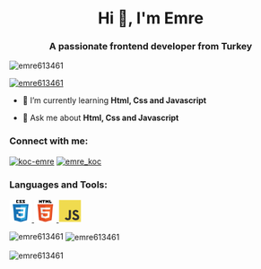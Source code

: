 <h1 align="center">Hi 👋, I'm Emre</h1>
<h3 align="center">A passionate frontend developer from Turkey</h3>

<p align="left"> <img src="https://komarev.com/ghpvc/?username=emre613461&label=Profile%20views&color=0e75b6&style=flat" alt="emre613461" /> </p>

<p align="left"> <a href="https://github.com/ryo-ma/github-profile-trophy"><img src="https://github-profile-trophy.vercel.app/?username=emre613461" alt="emre613461" /></a> </p>

- 🌱 I’m currently learning **Html, Css and Javascript**

- 💬 Ask me about **Html, Css and Javascript**

<h3 align="left">Connect with me:</h3>
<p align="left">
<a href="https://linkedin.com/in/koc-emre" target="blank"><img align="center" src="https://raw.githubusercontent.com/rahuldkjain/github-profile-readme-generator/master/src/images/icons/Social/linked-in-alt.svg" alt="koc-emre" height="30" width="40" /></a>
<a href="https://www.hackerrank.com/emre_koc" target="blank"><img align="center" src="https://raw.githubusercontent.com/rahuldkjain/github-profile-readme-generator/master/src/images/icons/Social/hackerrank.svg" alt="emre_koc" height="30" width="40" /></a>
</p>

<h3 align="left">Languages and Tools:</h3>
<p align="left"> <a href="https://www.w3schools.com/css/" target="_blank" rel="noreferrer"> <img src="https://raw.githubusercontent.com/devicons/devicon/master/icons/css3/css3-original-wordmark.svg" alt="css3" width="40" height="40"/> </a> <a href="https://www.w3.org/html/" target="_blank" rel="noreferrer"> <img src="https://raw.githubusercontent.com/devicons/devicon/master/icons/html5/html5-original-wordmark.svg" alt="html5" width="40" height="40"/> </a> <a href="https://developer.mozilla.org/en-US/docs/Web/JavaScript" target="_blank" rel="noreferrer"> <img src="https://raw.githubusercontent.com/devicons/devicon/master/icons/javascript/javascript-original.svg" alt="javascript" width="40" height="40"/> </a> </p>

<p><img align="left" src="https://github-readme-stats.vercel.app/api/top-langs?username=emre613461&show_icons=true&locale=en&layout=compact" alt="emre613461" /></p>

<p>&nbsp;<img align="center" src="https://github-readme-stats.vercel.app/api?username=emre613461&show_icons=true&locale=en" alt="emre613461" /></p>

<p><img align="center" src="https://github-readme-streak-stats.herokuapp.com/?user=emre613461&" alt="emre613461" /></p>
